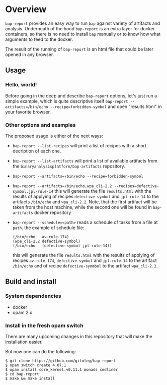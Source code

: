 
# Overview

`bap-report` provides an easy way to run `bap` against variety of artifacts and analysis.
Underneath of the hood `bap-report` is an extra layer for docker containers, so there is no
need to install `bap` manually or to know how what arguments to feed to the docker.

The result of the running of `bap-report` is an html file that could be later opened
in any browser.

## Usage

### Hello, world!

Before going in the deep and describe `bap-report` options, let's just run a
simple example, which is quite descriptive itself
`bap-report --artifacts=/bin/echo --recipe=forbidden-symbol`
and open "results.html" in your favorite browser.

### Other options and examples
The proposed usage is either of the next ways:

- `bap-report --list-recipes` will print a list of recipes with a short decription of each one.

- `bap-report --list-artifacts` will print a list of available artifacts from the
  `binaryanalysisplatform/bap-artifacts` repository.

- `bap-report --artifacts=/bin/echo --recipe=forbidden-symbol`

- `bap-report --artifacts=/bin/echo,wpa_cli-2.2 --recipes=defective-symbol,jpl-rule-14`
  this will generate the file `results.html` with the results of applying
  of recipes `defective-symbol` and `jpl-rule-14`  to the artifacts `/bin/echo` and `wpa_cli-2.2`.
  Note, that the first artifact will be taken from the host machine, while the second
  one will be found in `bap-artifacts` docker repository

- `bap-report --schedule=<path>`
  reads a schedule of tasks from a file at `path`.
  the example of schedule file:
  ```
  (/bin/echo   av-rule-174)
  (wpa_cli-2.2 defective-symbol)
  (/bin/echo   (defective-symbol jpl-rule-14))
  ```
  this will generate the file `results.html`  with the results of applying
  of recipes `av-rule-174`, `defective-symbol` and `jpl-rule-14` to the
  artifact `/bin/echo`
  and of recipe `defective-symmbol` to the artifact `wpa_cli-2.2`.


## Build and install

### System dependencies
- docker
- opam 2.x

### Install in the fresh opam switch
There are many upcoming changes in this repository that will make
the installation easier.

But now one can do the following:

```
$ git clone https://github.com/gitoleg/bap-report
$ opam switch create 4.07.1
$ opam install core_kernel.v0.11.1 monads cmdliner
$ cd bap-report
$ make && make install
```
